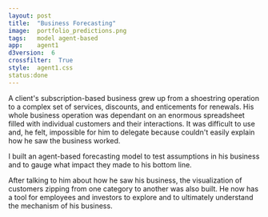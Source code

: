 ```yaml
---
layout: post
title:  "Business Forecasting"
image:  portfolio_predictions.png
tags:   model agent-based
app:    agent1
d3version:  6
crossfilter:  True
style:  agent1.css
status:done
---
```



A client's subscription-based business grew up from a shoestring operation to a complex set of services, discounts, and enticements for renewals.
His whole business operation was dependant on an enormous spreadsheet filled with individual customers and their interactions.
It was difficult to use and, he felt, impossible for him to delegate because couldn't easily explain how he saw the business worked.

I built an agent-based forecasting model to test assumptions in his business and to gauge what impact they made to his bottom line.

After talking to him about how he saw his business, the visualization of customers zipping from one category to another was also built.
He now has a tool for employees and investors to explore and to ultimately understand the mechanism of his business.
